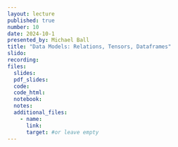 ```yaml
---
layout: lecture
published: true
number: 10
date: 2024-10-1
presented_by: Michael Ball
title: "Data Models: Relations, Tensors, Dataframes"
slido:
recording:
files:
  slides:
  pdf_slides:
  code:
  code_html:
  notebook:
  notes:
  additional_files:
    - name:
      link:
      target: #or leave empty
---
```

